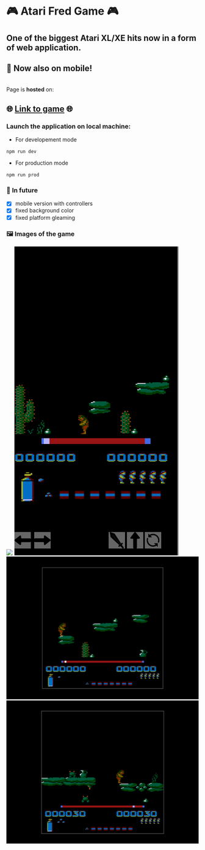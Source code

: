 # 🎮 **Atari Fred Game** 🎮
## One of the biggest Atari XL/XE hits now in a form of **web application**.
## 📱 Now also on mobile! 
\
Page is **hosted** on: 
## 🌐 [Link to game](http://atari-fred.dnabaglo.ct8.pl) 🌐 

### **Launch the application on local machine:**  
- For developement mode
```
npm run dev
```
- For production mode
```
npm run prod
```

### 🤖 **In future**
- [x] mobile version with controllers
- [x] fixed background color
- [x] fixed platform gleaming
### 🖼️ **Images of the game** 

![](https://tagz.eu/download/games/screens/fred/1.png)
![](https://github.com/Remxin/fred-atari-game/blob/master/md/mobile-fred.png?raw=true)
![](https://github.com/Remxin/fred-atari-game/blob/master/md/fred.png?raw=true)
![](https://github.com/Remxin/fred-atari-game/blob/master/md/fred2.png?raw=true)

